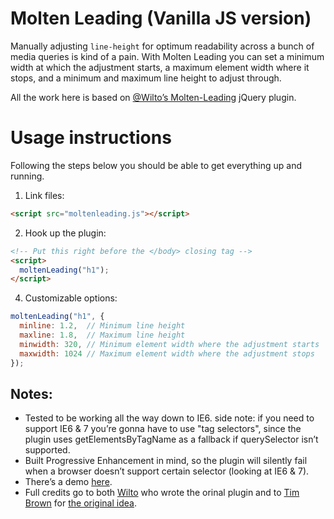 # Molten Leading (Vanilla JS version)

Manually adjusting ```line-height``` for optimum readability across a bunch of media queries is kind of a pain. With Molten Leading you can set a minimum width at which the adjustment starts, a maximum element width where it stops, and a minimum and maximum line height to adjust through.

All the work here is based on [@Wilto’s Molten-Leading](https://github.com/Wilto/Molten-Leading) jQuery plugin.


# Usage instructions

Following the steps below you should be able to get everything up and running.

1. Link files:
```html
<script src="moltenleading.js"></script>
```

2. Hook up the plugin:
```html
<!-- Put this right before the </body> closing tag -->
<script>
  moltenLeading("h1");
</script>
```

4. Customizable options:
```javascript
moltenLeading("h1", {
  minline: 1.2,  // Minimum line height
  maxline: 1.8,  // Maximum line height
  minwidth: 320, // Minimum element width where the adjustment starts
  maxwidth: 1024 // Maximum element width where the adjustment stops
});
```


## Notes:
* Tested to be working all the way down to IE6. side note: if you need to support IE6 & 7 you’re gonna have to use "tag selectors", since the plugin uses getElementsByTagName as a fallback if querySelector isn’t supported.
* Built Progressive Enhancement in mind, so the plugin will silently fail when a browser doesn’t support certain selector (looking at IE6 & 7).
* There’s a demo <a href="http://viljamis.com/molten-leading/">here</a>.
* Full credits go to both <a href="http://twitter.com/wilto">Wilto</a> who wrote the orinal plugin and to <a href="http://twitter.com/nicewebtype">Tim Brown</a> for <a href="http://nicewebtype.com/notes/2012/02/03/molten-leading-or-fluid-line-height/">the original idea</a>.
